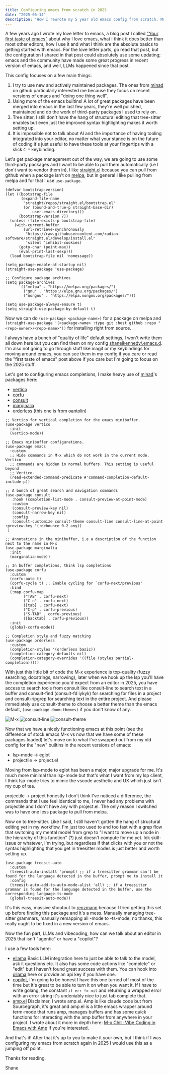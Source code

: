 ```yaml
---
title: Configuring emacs from scratch in 2025
date: "2025-06-14"
description: "How I rewrote my 5 year old emacs config from scratch. Modern packages from the community, making use of all the recent improvements in emacs-proper, and of course vibecoding."
---
```


A few years ago I wrote my love letter to emacs, a blog post I called ["Your first taste of emacs"](/blog/emacs-intro) about why I love emacs, what I think it does better than most other editors, how I use it and what I think are the absolute basics to getting started with emacs. For the love letter parts, go read that post, but the configuration I shared in that post could absolutely use some updating; emacs and the community have made some great progress in recent version of emacs, and well, LLMs happened since that post.

This config focuses on a few main things:
1. I try to use new and actively maintained packages. The ones from [minad](https://github.com/minad) on github particularly interested me because they focus on recent versions of emacs and "doing one thing well".
2. Using more of the emacs builtins! A lot of great packages have been merged into emacs in the last few years, they're well polished, maintained and do the work of third-party packages I used to rely on.
3. Tree sitter, I still don't have the hang of structural editing that tree-sitter enables but even just the improved syntax highlighting makes it worth setting up.
4. It is impossible not to talk about AI and the importance of having tooling integrated into your editor, no matter what your stance is on the future of coding it's just useful to have these tools at your fingertips with a slick `C-*` keybinding.


Let's get package management out of the way, we are going to use some third-party packages and I want to be able to pull them automatically (i.e I don't want to vendor them in), I like [straight.el](https://github.com/radian-software/straight.el) because you can pull from github when a package isn't on [melpa](https://melpa.org), but in general I like pulling from melpa and for that I use `use-package`.

```emacs-lisp
(defvar bootstrap-version)
(let ((bootstrap-file
       (expand-file-name
        "straight/repos/straight.el/bootstrap.el"
        (or (bound-and-true-p straight-base-dir)
            user-emacs-directory)))
      (bootstrap-version 7))
  (unless (file-exists-p bootstrap-file)
    (with-current-buffer
        (url-retrieve-synchronously
         "https://raw.githubusercontent.com/radian-software/straight.el/develop/install.el"
         'silent 'inhibit-cookies)
      (goto-char (point-max))
      (eval-print-last-sexp)))
  (load bootstrap-file nil 'nomessage))

(setq package-enable-at-startup nil)
(straight-use-package 'use-package)

;; Configure package archives
(setq package-archives
      '(("melpa" . "https://melpa.org/packages/")
        ("gnu" . "https://elpa.gnu.org/packages/")
        ("nongnu" . "https://elpa.nongnu.org/packages/")))

(setq use-package-always-ensure t)
(setq straight-use-package-by-default t)
```

Now we can do `(use-package <package-name>)` for a package on melpa and `(straight-use-package '(<package-name> :type git :host github :repo "<repo-owner>/<repo-name>"))` for installing right from source.

I always have a bunch of "quality of life" default settings, I won't write them all down here but you can find them on my config [shaneikennedy/.emacs.d](https://github.com/shaneikennedy/.emacs.d). I'm also not going to go through stuff like magit or my keybindings for moving around emacs, you can see them in my config if you care or read the "first taste of emacs" post above if you care but I'm going to focus on the 2025 stuff.

Let's get to configuring emacs completions, I make heavy use of [minad](https://github.com/minad)'s packages here:
- [vertico](https://github.com/minad/vertico)
- [corfu](https://github.com/minad/corfu)
- [consult](https://github.com/minad/consult)
- [marginalia](https://github.com/minad/marginalia)
- [orderless](https://github.com/oantolin/orderless) (this one is from [oantolin](https://github.com/oantolin))

```emacs-lisp
;; Vertico for vertical completion for the emacs minibuffer.
(use-package vertico
  :init
  (vertico-mode))

;; Emacs minibuffer configurations.
(use-package emacs
  :custom
  ;; Hide commands in M-x which do not work in the current mode.  Vertico
  ;; commands are hidden in normal buffers. This setting is useful beyond
  ;; Vertico.
  (read-extended-command-predicate #'command-completion-default-include-p))

;; A bunch of great search and navigation commands
(use-package consult
   :hook (completion-list-mode . consult-preview-at-point-mode)
   :custom
   (consult-preview-key nil)
   (consult-narrow-key nil)
   :config
   (consult-customize consult-theme consult-line consult-line-at-point :preview-key '(:debounce 0.2 any))
 )

;; Annotations in the minibuffer, i.e a description of the function next to the name in M-x
(use-package marginalia
  :init
  (marginalia-mode))

;; In buffer completions, think lsp completions
(use-package corfu
  :custom
  (corfu-auto t)
  (corfu-cycle t) ;; Enable cycling for `corfu-next/previous'
  :bind
  (:map corfu-map
        ("TAB" . corfu-next)
        ("C-n" . corfu-next)
        ([tab] . corfu-next)
        ("C-p" . corfu-previous)
        ("S-TAB" . corfu-previous)
        ([backtab] . corfu-previous))
  :init
  (global-corfu-mode))

;; Completion style and fuzzy matching
(use-package orderless
  :custom
  (completion-styles '(orderless basic))
  (completion-category-defaults nil)
  (completion-category-overrides '((file (styles partial-completion)))))
```

With just this little bit of code the M-x experience is top-quality (fuzzy searching, docstrings, narrowing), later when we hook up the lsp you'll have the completion experience you'd expect from an editor in 2025, you have access to search tools from consult like consult-line to search text in a buffer and consult-find (consult-fd iykyk) for searching for files in a project and consult-ripgrep for searching text in the entire project. And please immediately use consult-theme to choose a better theme than the emacs default, `(use-package doom-themes)` if you don't know of any.


![M-x](/images/M-x.png)
![consult-line](/images/consult-line.png)
![consult-theme](/images/consult-theme.png)


Now that we have a nicely functioning emacs at this point (see the difference of stock emacs M-x vs now that we have some of these packages loaded) let's move on to what I've swapped out from my old config for the "new" builtins in the recent versions of emacs:

- lsp-mode -> eglot
- projectile -> project.el

Moving from lsp-mode to eglot has been a major, major upgrade for me. It's much more minimal than lsp-mode but that's what I want from my lsp client, I think lsp-mode tries to mimic the vscode aesthetic and UX which just isn't my cup of tea.

projectile -> project honestly I don't think I've noticed a difference, the commands that I use feel identical to me, I never had any problems with projectile and I don't have any with project.el. The only reason I switched was to have one less package to pull from melpa.


Now on to tree-sitter. Like I said, I still haven't gotten the hang of structural editing yet in my workflow, I'm just too used to and too fast with a grep flow that switching my mental model from grep to "I want to move up a node in the hierarchy of this function" (?) just doesn't compute for me yet. Idk skill-issue or whatever, I'm trying, but regardless if that clicks with you or not the syntax highlighting that you get in treesitter modes is just better and worth setting up.

```emacs-lisp
(use-package treesit-auto
  :custom
  (treesit-auto-install 'prompt) ;; if a treesitter grammar can't be found for the language detected in the buffer, prompt me to install it
  :config
  (treesit-auto-add-to-auto-mode-alist 'all) ;; if a treesitter grammar is found for the language detected in the buffer, use the corresponding language-ts-mode
  (global-treesit-auto-mode))
```

It's this easy, massive shoutout to [renzmann](https://github.com/renzmann/treesit-auto) because I tried getting this set up before finding this package and it's a mess. Manually managing tree-sitter grammars, manually remapping all <language>-mode to <language>-ts-mode, no thanks, this really ought to be fixed in a new version of emacs.


Now the fun part, LLMs and vibecoding, how can we talk about an editor in 2025 that isn't "agentic" or have a "copilot"?

I use a few tools here:
- [ellama](https://github.com/s-kostyaev/ellama) Basic LLM integration here to just be able to talk to the model, ask it questions etc. It also has some code actions like "complete" or "edit" but I haven't found great success with them. You can hook into [ollama](https://ollama.com/) here or provide an api key if you have one.
- [copilot](https://github.com/copilot-emacs/copilot.el), I'm going to be honest I have this one turned off most of the time but it's great to be able to turn it on when you want it. If I have to write golang, the constant `if err != nil` and returning a wrapped error with an error string it's undeniably nice to just tab complete that.
- [amp.el](https://github.com/shaneikennedy/amp.el) Disclaimer, I wrote amp.el. Amp is like claude code but from Sourcegraph, it's great and amp.el is a little emacs wrapper around term-mode that runs amp, manages buffers and has some quick functions for interacting with the amp buffer from anywhere in your project. I wrote about it more in depth here: [M-x Chill: Vibe Coding in Emacs with Amp](/blog/vibecoding-in-emacs-with-amp) if you're interested.

And that's it! After that it's up to you to make it your own, but I think if I was configuring my emacs from scratch again in 2025 I would use this as a jumping off point.

Thanks for reading,

Shane
